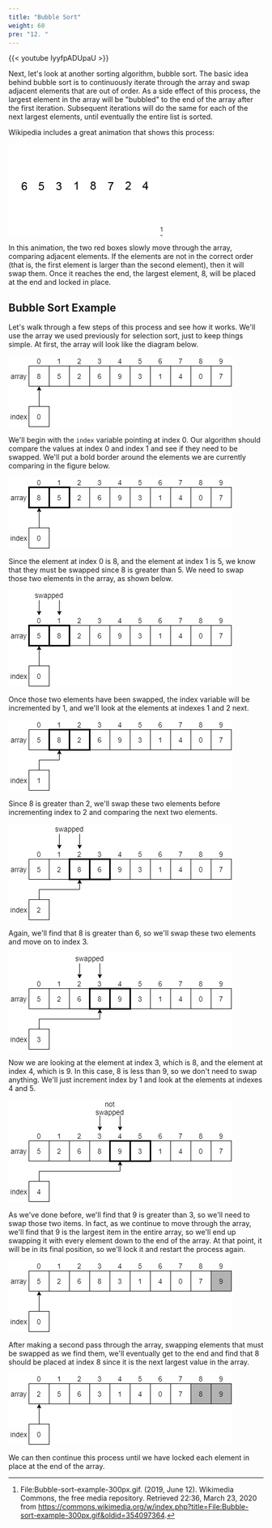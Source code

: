 ```yaml
---
title: "Bubble Sort"
weight: 60
pre: "12. "
---
```


{{< youtube IyyfpADUpaU  >}}

Next, let's look at another sorting algorithm, bubble sort. The basic idea behind bubble sort is to continuously iterate through the array and swap adjacent elements that are out of order. As a side effect of this process, the largest element in the array will be "bubbled" to the end of the array after the first iteration. Subsequent iterations will do the same for each of the next largest elements, until eventually the entire list is sorted.  

Wikipedia includes a great animation that shows this process:

![Bubble Sort GIF](/images/7/7.12.bubble.gif)[^1]

[^1]: File:Bubble-sort-example-300px.gif. (2019, June 12). Wikimedia Commons, the free media repository. Retrieved 22:36, March 23, 2020 from https://commons.wikimedia.org/w/index.php?title=File:Bubble-sort-example-300px.gif&oldid=354097364.

In this animation, the two red boxes slowly move through the array, comparing adjacent elements. If the elements are not in the correct order (that is, the first element is larger than the second element), then it will swap them. Once it reaches the end, the largest element, 8, will be placed at the end and locked in place. 

## Bubble Sort Example

Let's walk through a few steps of this process and see how it works. We'll use the array we used previously for selection sort, just to keep things simple. At first, the array will look like the diagram below.

![Bubble Sort Example 1](/images/7/7.12.bubble1.png)

We'll begin with the `index` variable pointing at index 0. Our algorithm should compare the values at index 0 and index 1 and see if they need to be swapped. We'll put a bold border around the elements we are currently comparing in the figure below.

![Bubble Sort Example 2](/images/7/7.12.bubble2.png)
 
Since the element at index 0 is 8, and the element at index 1 is 5, we know that they must be swapped since 8 is greater than 5. We need to swap those two elements in the array, as shown below.

![Bubble Sort Example 3](/images/7/7.12.bubble3.png)
 
Once those two elements have been swapped, the index variable will be incremented by 1, and we'll look at the elements at indexes 1 and 2 next.

![Bubble Sort Example 4](/images/7/7.12.bubble4.png)

Since 8 is greater than 2, we'll swap these two elements before incrementing index to 2 and comparing the next two elements.

![Bubble Sort Example 5](/images/7/7.12.bubble5.png)

Again, we'll find that 8 is greater than 6, so we'll swap these two elements and move on to index 3. 

![Bubble Sort Example 6](/images/7/7.12.bubble6.png)

Now we are looking at the element at index 3, which is 8, and the element at index 4, which is 9. In this case, 8 is less than 9, so we don't need to swap anything. We'll just increment index by 1 and look at the elements at indexes 4 and 5.

![Bubble Sort Example 7](/images/7/7.12.bubble7.png)

As we've done before, we'll find that 9 is greater than 3, so we'll need to swap those two items. In fact, as we continue to move through the array, we'll find that 9 is the largest item in the entire array, so we'll end up swapping it with every element down to the end of the array. At that point, it will be in its final position, so we'll lock it and restart the process again.

![Bubble Sort Example 8](/images/7/7.12.bubble8.png)

After making a second pass through the array, swapping elements that must be swapped as we find them, we'll eventually get to the end and find that 8 should be placed at index 8 since it is the next largest value in the array.

![Bubble Sort Example 9](/images/7/7.12.bubble9.png)
 
We can then continue this process until we have locked each element in place at the end of the array. 
